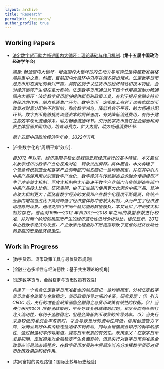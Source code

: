 ```yaml
---
layout: archive
title: "Research"
permalink: /research/
author_profile: true
---
```

<style>
body {
text-align: justify}
</style>

<!--
{% if author.googlescholar %}
  You can also find my articles on <u><a href="{{author.googlescholar}}">my Google Scholar profile</a>.</u>
{% endif %}

{% include base_path %}

{% for post in site.research reversed %}
  {% include archive-single.html %}
{% endfor %}
-->

<!--## Publications

* [Credit Rating Prediction Through Supply Chains: A Machine Learning Approach](https://doi.org/10.1111/poms.13634) (with Jing Wu and Sean X. Zhou)\

   

***Production and Operations Management***, forthcoming-->

## Working Papers
* [法定数字货币助力畅通国内大循环：理论基础与作用机制](https://Dali-Fu.github.io/files/第十五届中国政治经济学年会.pdf). (**第十五届中国政治经济学年会**) 

  *摘要: 畅通国内大循环，增强国内大循环的内生动力与可靠性是构建新发展格局的重中之重，然而，目前国内大循环中仍存在诸多突出堵点。法定数字货币是货币形态演化的新兴产物，具有区别于以往货币的经济特性和技术特征，会对经济循环产生潜在重大影响。法定数字货币通过以下四个作用渠道助力畅通国内大循环：法定数字货币能够提供新型的政策工具，有利于提升金融支持实体经济的作用，助力畅通生产环节。数字货币一定程度上有利于改善宽松货币政策对财富分配的不利影响，弥合数字鸿沟，降低机会不平等，助力畅通分配环节。数字货币能够提高流通资本的周转速度，有效降低流通费用，有利于建立高效率现代流通体系，助力畅通流通环节。央行数字货币能在社会层面和消费主体层面共同作用，培育消费力，扩大内需，助力畅通消费环节.*

  *第十五届中国政治经济学年会，2022年11月.*

* [产业数字化的“周期平抑”效应]. 
  
  *自2012 年以来，经济周期平稳化是我国宏观经济运行的基本特征，本文尝试从数字经济的数字产业化视角对这一现象做出解释。具体而言，本文构建了一个包含传统制造业和数字产业的两部门动态随机一般均衡模型，并在其中引入中间产品使用用以刻画数字产业化，数字经济与传统制造业的融合使得模型产生了冲击放大机制，而放大机制的大小取决于数字产业部门与传统制造业部门中间产品投入比例。研究表明，由于工业部门使用更大比例的中间产品，其冲击放大机制更大；而随着数字经济的发展和产业数字化程度不断提高，传统产业部门增加值占比下降则降低了经济整体的冲击放大机制，从而产生了经济波动趋稳的现象。通过两部门中间产品比重的数值模拟，本文证实了冲击放大机制的存在。进而对1995—2012 年和2012—2018 年之间的模型参数进行校准，并对两个阶段的模型所产生的经济波动性进行分析对比，结论显示，2012 年之后数字经济的发展，产业数字化程度的不断提高导致了更低的经济波动性和更高的宏观经济稳定性。*



## Work in Progress

* [数字货币、货币政策工具与最优货币规则]

* [金融业态多样性与经济韧性：基于共生理论的视角]

* [法定数字货币，金融稳定与货币政策有效性]

  *构建了一个包含法定数字货币准备金的动态随机一般均衡模型，分析法定数字货币准备金政策与金融稳定，货币政策传导之间的关系。研究发现：（1）引入CBDC 后，央行的准备金政策面临金融稳定与货币政策有效性的权衡。（2）当央行采用100% 准备金政策时，不会导致金融脱媒的问题，相反会向商业银行注入流动性，有利于金融稳定，但是会降低货币政策的传导效率。（3）当央行采用较低的准别金率政策时，才会导致银行的流动性降低，信用创造能力下降，对商业银行体系的稳定性造成不利影响，同时会增强商业银行的利率敏感性，通过畅通利率传导渠道，提高货币政策的有效性。政策意义：在数字货币发展初期，应当避免对金融稳定产生负面影响，但是央行对数字货币的准备金政策应当是动态调整的，在数字货币发展的中后期应当充分发挥数字货币对货币政策效果的积极作用。*

* [共同富裕的实现路径：国际比较与历史经验]

